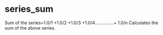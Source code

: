 # series_sum
Sum of the series=1.0/1 +1.0/2 +1.0/3 +1.0/4...............+ 1.0/n
Calculates the sum of the above series.
